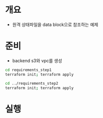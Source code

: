 # 개요
* 원격 상태파일을 data block으로 참조하는 예제

# 준비
* backend s3와 vpc를 생성
```bash
cd requirements_step1
terraform init; terraform apply

cd ../requirements_step2
terraform init; terraform apply
```

# 실행

